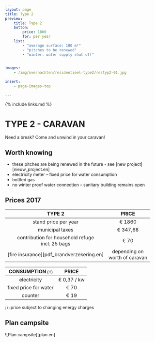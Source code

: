 ```yaml
---
layout: page
title: Type 2
preview: 
    title: Type 2
    button:
        price: 1860
        for: per year
    list:
        - "average surface: 100 m²"
        - "pitches to be renewed"
        - "winter: water supply shut off"
        
        
images:
    - /img/overnachten/residentieel-type2/restyp2-01.jpg
    
insert:
    - page-images-top
    
---
```


{% include links.md %}

# TYPE 2 - CARAVAN 

Need a break? Come and unwind in your caravan!


## Worth knowing

- these pitches are being renewed in the future - see [new project][nieuw_project.en]
- electricity meter – fixed price for water consumption
- bottled gas
- no winter proof water connection – sanitary building remains open


## Prices 2017

TYPE 2                |PRICE           |
:--------------------:|:--------------:|
stand price per year  |€ 1860               
municipal taxes          |€ 347,68 
contribution for household refuge<br>incl. 25 bags<br> | € 70    
[fire insurance][pdf_brandverzekering.en]|depending on <br>worth of caravan


CONSUMPTION ⑴           |PRICE         |
:--------------------:|:-------------:|
electricity         | € 0,37 / kw        
fixed price for water        | € 70 
counter    | € 19 

⑴ price subject to changing energy charges

## Plan campsite

![Plan campsite][plan.en]
